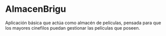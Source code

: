 AlmacenBrigu
============

Aplicación básica que actúa como almacén de películas, pensada para que los mayores cinefilos puedan gestionar las películas que poseen.
